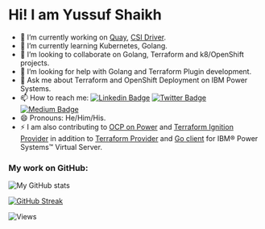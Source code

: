 
# Hi! I am Yussuf Shaikh 


- 🔭 I’m currently working on [Quay](https://github.com/quay), [CSI Driver](https://github.com/kubernetes-sigs/ibm-powervs-block-csi-driver).
- 🌱 I’m currently learning Kubernetes, Golang.
- 👯 I’m looking to collaborate on Golang, Terraform and k8/OpenShift projects.
- 🤔 I’m looking for help with Golang and Terraform Plugin development.
- 💬 Ask me about Terraform and OpenShift Deployment on IBM Power Systems.
- 📫 How to reach me: [![Linkedin Badge](https://img.shields.io/badge/-yussuf-blue?style=flat-square&logo=Linkedin&logoColor=white&link=https://www.linkedin.com/in/yussuf/)](https://www.linkedin.com/in/yussuf)
[![Twitter Badge](https://img.shields.io/badge/-yussufshaikh-1ca0f1?style=flat-square&labelColor=1ca0f1&logo=twitter&logoColor=white&link=https://twitter.com/yussufshaikh)](https://twitter.com/yussufshaikh)
[![Medium Badge](https://img.shields.io/badge/-yussufshaikh-black?style=flat-square&labelColor=black&logo=medium&logoColor=white&link=https://medium.com/@yussufshaikh)](https://medium.com/@yussufshaikh)
- 😄 Pronouns: He/Him/His.
- ⚡ I am also contributing to [OCP on Power](https://github.com/ocp-power-automation) and [Terraform Ignition Provider](https://github.com/community-terraform-providers/terraform-provider-ignition) in addition to  [Terraform Provider](https://github.com/IBM-Cloud/terraform-provider-ibm) and [Go client](https://github.com/IBM-Cloud/power-go-client) for IBM® Power Systems™ Virtual Server.


### My work on GitHub:

![My GitHub stats](https://github-readme-stats.vercel.app/api?username=yussufsh&show_icons=true&include_all_commits=true&count_private=true&hide=stars)

<!-- ![Top Langs](https://github-readme-stats.vercel.app/api/top-langs/?username=yussufsh&layout=compact) -->

[![GitHub Streak](https://github-readme-streak-stats.herokuapp.com?user=yussufsh&theme=transparent&date_format=j%20M%5B%20Y%5D)](https://git.io/streak-stats)

![Views](https://komarev.com/ghpvc/?username=yussufsh)
